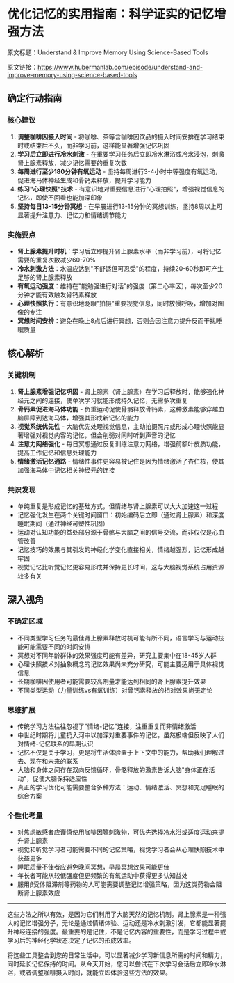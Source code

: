 # 优化记忆的实用指南：科学证实的记忆增强方法

原文标题：Understand & Improve Memory Using Science-Based Tools

原文链接：https://www.hubermanlab.com/episode/understand-and-improve-memory-using-science-based-tools

## 确定行动指南

### 核心建议
1. **调整咖啡因摄入时间** - 将咖啡、茶等含咖啡因饮品的摄入时间安排在学习结束时或结束后不久，而非学习前，这样能显著增强记忆巩固
2. **学习后立即进行冷水刺激** - 在重要学习任务后立即冷水淋浴或冷水浸泡，刺激肾上腺素释放，减少记忆需要的重复次数
3. **每周进行至少180分钟有氧运动** - 坚持每周进行3-4小时中等强度有氧运动，促进海马体神经生成和骨钙素释放，提升学习能力
4. **练习"心理快照"技术** - 有意识地对重要信息进行"心理拍照"，增强视觉信息的记忆，即使不回看也能加深印象
5. **坚持每日13-15分钟冥想** - 在早晨进行13-15分钟的冥想训练，坚持8周以上可显著提升注意力、记忆力和情绪调节能力

### 实施要点
- **肾上腺素提升时机**：学习后立即提升肾上腺素水平（而非学习前），可将记忆需要的重复次数减少60-70%
- **冷水刺激方法**：水温应达到"不舒适但可忍受"的程度，持续20-60秒即可产生足够的肾上腺素释放
- **有氧运动强度**：维持在"能勉强进行对话"的强度（第二心率区），每次至少20分钟才能有效触发骨钙素释放
- **心理快照执行**：有意识地眨眼"拍摄"重要视觉信息，同时放慢呼吸，增加对图像的专注
- **冥想时间安排**：避免在晚上8点后进行冥想，否则会因注意力提升反而干扰睡眠质量

## 核心解析

### 关键机制
1. **肾上腺素增强记忆巩固** - 肾上腺素（肾上腺素）在学习后释放时，能够强化神经元之间的连接，使单次学习就能形成持久记忆，无需多次重复
2. **骨钙素促进海马体功能** - 负重运动促使骨骼释放骨钙素，这种激素能够穿越血脑屏障到达海马体，增强其形成新记忆的能力
3. **视觉系统优先性** - 大脑优先处理视觉信息，主动拍摄照片或形成心理快照能显著增强对视觉内容的记忆，但会削弱对同时听到声音的记忆
4. **注意力网络强化** - 每日冥想通过反复训练注意力网络，增强前额叶皮质功能，提高工作记忆和信息处理能力
5. **情绪激活记忆通路** - 情绪性事件更容易被记住是因为情绪激活了杏仁核，使其加强海马体中记忆相关神经元的连接

### 共识发现
- 单纯重复是形成记忆的基础方式，但情绪与肾上腺素可以大大加速这一过程
- 记忆强化发生在两个关键时间窗口：初始编码后立即（通过肾上腺素）和深度睡眠期间（通过神经可塑性巩固）
- 运动对认知功能的益处部分源于骨骼与大脑之间的信号交流，而非仅仅是心血管改善
- 记忆技巧的效果与其引发的神经化学变化直接相关，情绪越强烈，记忆形成越牢固
- 视觉记忆比听觉记忆更容易形成并保持更长时间，这与大脑视觉系统占用资源较多有关

## 深入视角

### 不确定区域
- 不同类型学习任务的最佳肾上腺素释放时机可能有所不同，语言学习与运动技能可能需要不同的时间安排
- 冥想对不同年龄群体的效果强度可能有差异，研究主要集中在18-45岁人群
- 心理快照技术对抽象概念的记忆效果尚未充分研究，可能主要适用于具体视觉信息
- 长期咖啡因使用者可能需要较高剂量才能达到相同的肾上腺素提升效果
- 不同类型运动（力量训练vs有氧训练）对骨钙素释放的相对效果尚无定论

### 思维扩展
- 传统学习方法往往忽视了"情绪-记忆"连接，注重重复而非情绪激活
- 中世纪时期将儿童扔入河中以加深对重要事件的记忆，虽然极端但反映了人们对情绪-记忆联系的早期认识
- 记忆不仅是关于学习，更是将生活体验置于上下文中的能力，帮助我们理解过去、现在和未来的联系
- 大脑和身体之间存在双向反馈循环，骨骼释放的激素告诉大脑"身体正在活动"，促使大脑保持适应性
- 真正的学习优化可能需要整合多种方法：运动、情绪激活、冥想和充足睡眠的综合方案

### 个性化考量
- 对焦虑敏感者应谨慎使用咖啡因等刺激物，可优先选择冷水浴或适度运动来提升肾上腺素
- 视觉和听觉学习者可能需要不同的记忆策略，视觉学习者会从心理快照技术中获益更多
- 睡眠质量不佳者应避免晚间冥想，早晨冥想效果可能更佳
- 年长者可能从较低强度但更频繁的有氧运动中获得更多认知益处
- 服用β受体阻滞剂等药物的人可能需要调整记忆增强策略，因为这类药物会阻断肾上腺素效应

---

这些方法之所以有效，是因为它们利用了大脑天然的记忆机制。肾上腺素是一种强大的记忆增强分子，无论是通过情绪体验、运动还是冷水刺激引发，它都能显著提升神经连接的强度。最重要的是记住，不是记忆内容的重要性，而是学习过程中或学习后的神经化学状态决定了记忆的形成效率。

将这些工具整合到您的日常生活中，可以显著减少学习新信息所需的时间和精力，同时延长记忆保持的时间。从今天开始，您可以尝试在下次学习会话后立即冷水淋浴，或者调整咖啡摄入时间，就能立即体验这些方法的效果。
